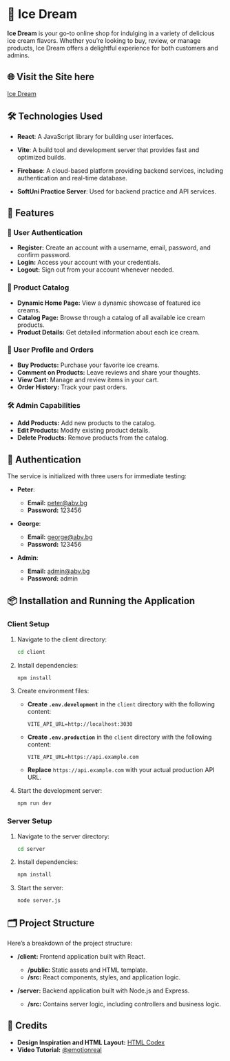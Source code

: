 # 🍦 Ice Dream

**Ice Dream** is your go-to online shop for indulging in a variety of delicious ice cream flavors. Whether you’re looking to buy, review, or manage products, Ice Dream offers a delightful experience for both customers and admins.

## 🌐 Visit the Site here

[Ice Dream](https://ice-dream-7621c.web.app/)

## 🛠 Technologies Used

- **React**: A JavaScript library for building user interfaces.
- **Vite**: A build tool and development server that provides fast and optimized builds.
- **Firebase**: A cloud-based platform providing backend services, including authentication and real-time database.

- **SoftUni Practice Server**: Used for backend practice and API services.

## 🚀 Features

### 👤 User Authentication

- **Register:** Create an account with a username, email, password, and confirm password.
- **Login:** Access your account with your credentials.
- **Logout:** Sign out from your account whenever needed.

### 🍨 Product Catalog

- **Dynamic Home Page:** View a dynamic showcase of featured ice creams.
- **Catalog Page:** Browse through a catalog of all available ice cream products.
- **Product Details:** Get detailed information about each ice cream.

### 🛒 User Profile and Orders

- **Buy Products:** Purchase your favorite ice creams.
- **Comment on Products:** Leave reviews and share your thoughts.
- **View Cart:** Manage and review items in your cart.
- **Order History:** Track your past orders.

### 🛠 Admin Capabilities

- **Add Products:** Add new products to the catalog.
- **Edit Products:** Modify existing product details.
- **Delete Products:** Remove products from the catalog.

## 🔑 Authentication

The service is initialized with three users for immediate testing:

- **Peter**: 
  - **Email:** peter@abv.bg 
  - **Password:** 123456
  
- **George**: 
  - **Email:** george@abv.bg 
  - **Password:** 123456
  
- **Admin**: 
  - **Email:** admin@abv.bg 
  - **Password:** admin

## 📦 Installation and Running the Application

### Client Setup

1. Navigate to the client directory:

    ```bash
    cd client
    ```

2. Install dependencies:

    ```bash
    npm install
    ```

3. Create environment files:
    - **Create `.env.development`** in the `client` directory with the following content:

        ```plaintext
        VITE_API_URL=http://localhost:3030
        ```

    - **Create `.env.production`** in the `client` directory with the following content:

        ```plaintext
        VITE_API_URL=https://api.example.com
        ```

    - **Replace** `https://api.example.com` with your actual production API URL.

4. Start the development server:

    ```bash
    npm run dev
    ```

### Server Setup

1. Navigate to the server directory:

    ```bash
    cd server
    ```

2. Install dependencies:

    ```bash
    npm install
    ```

3. Start the server:

    ```bash
    node server.js
    ```

## 🗂 Project Structure

Here’s a breakdown of the project structure:

- **/client:** Frontend application built with React.
  - **/public:** Static assets and HTML template.
  - **/src:** React components, styles, and application logic.

- **/server:** Backend application built with Node.js and Express.
  - **/src:** Contains server logic, including controllers and business logic.

## 🎥 Credits

- **Design Inspiration and HTML Layout:** [HTML Codex](https://www.htmlcodex.com)
- **Video Tutorial:** [@emotionreal](https://www.youtube.com/@emotionreal)
